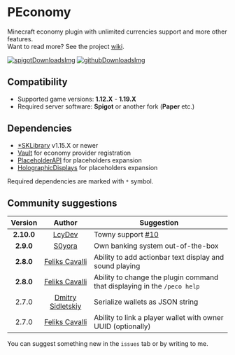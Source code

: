 [spigotDownloadsImg]: https://img.shields.io/spiget/downloads/73827?label=spigotmc%20downloads&color=B440D1&style=for-the-badge
[spigotDownloads]: https://www.spigotmc.org/resources/peconomy.73827/

[githubDownloadsImg]: https://img.shields.io/github/downloads/SoKnight/PEconomy/total.svg?label=github%20downloads&color=B440D1&style=for-the-badge
[githubDownloads]: https://github.com/SoKnight/PEconomy/releases/latest

# PEconomy
Minecraft economy plugin with unlimited currencies support and more other features.<br>
Want to read more? See the project [wiki](https://github.com/SoKnight/PEconomy/wiki).

[![spigotDownloadsImg]][spigotDownloads] [![githubDownloadsImg]][githubDownloads]

## Compatibility
- Supported game versions: **1.12.X** - **1.19.X**
- Required server software: **Spigot** or another fork (**Paper** etc.)

## Dependencies
- [*SKLibrary](https://github.com/SoKnight/SKLibrary) v1.15.X or newer
- [Vault](https://github.com/MilkBowl/Vault) for economy provider registration
- [PlaceholderAPI](https://github.com/PlaceholderAPI/PlaceholderAPI) for placeholders expansion
- [HolographicDisplays](https://github.com/filoghost/HolographicDisplays) for placeholders expansion

Required dependencies are marked with `*` symbol.

## Community suggestions
| Version | Author | Suggestion                                                               |
|:---:|:---:|--------------------------------------------------------------------------|
| **2.10.0** | [LcyDev](https://github.com/LcyDev) | Towny support [#10](https://github.com/SoKnight/PEconomy/issues/10)      |
| **2.9.0** | [S0yora](https://github.com/S0yora) | Own banking system out-of-the-box                                        |
| **2.8.0** | [Feliks Cavalli](https://github.com/whereareiam) | Ability to add actionbar text display and sound playing                  |
| **2.8.0** | [Feliks Cavalli](https://github.com/whereareiam) | Ability to change the plugin command that displaying in the `/peco help` |
| 2.7.0 | [Dmitry Sidletskiy](https://vk.com/dmtrsdltsk) | Serialize wallets as JSON string                                         |
| 2.7.0 | [Feliks Cavalli](https://github.com/whereareiam) | Ability to link a player wallet with owner UUID (optionally)             |

You can suggest something new in the `issues` tab or by writing to me.
